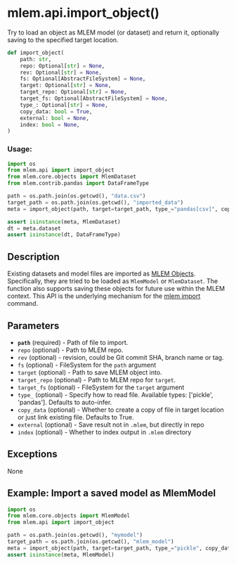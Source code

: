 # mlem.api.import_object()

Try to load an object as MLEM model (or dataset) and return it, optionally
saving to the specified target location.

```py
def import_object(
    path: str,
    repo: Optional[str] = None,
    rev: Optional[str] = None,
    fs: Optional[AbstractFileSystem] = None,
    target: Optional[str] = None,
    target_repo: Optional[str] = None,
    target_fs: Optional[AbstractFileSystem] = None,
    type_: Optional[str] = None,
    copy_data: bool = True,
    external: bool = None,
    index: bool = None,
)
```

### Usage:

```py
import os
from mlem.api import import_object
from mlem.core.objects import MlemDataset
from mlem.contrib.pandas import DataFrameType

path = os.path.join(os.getcwd(), "data.csv")
target_path = os.path.join(os.getcwd(), "imported_data")
meta = import_object(path, target=target_path, type_="pandas[csv]", copy_data=True)

assert isinstance(meta, MlemDataset)
dt = meta.dataset
assert isinstance(dt, DataFrameType)
```

## Description

Existing datasets and model files are imported as
[MLEM Objects](/doc/user-guide/basic-concepts#mlem-objects). Specifically, they
are tried to be loaded as `MlemModel` or `MlemDataset`. The function also
supports saving these objects for future use within the MLEM context. This API
is the underlying mechanism for the [mlem import](/doc/command-reference/import)
command.

## Parameters

- **`path`** (required) - Path of file to import.
- `repo` (optional) - Path to MLEM repo.
- `rev` (optional) - revision, could be Git commit SHA, branch name or tag.
- `fs` (optional) - FileSystem for the `path` argument
- `target` (optional) - Path to save MLEM object into.
- `target_repo` (optional) - Path to MLEM repo for `target`.
- `target_fs` (optional) - FileSystem for the `target` argument
- `type_` (optional) - Specify how to read file. Available types: ['pickle',
  'pandas']. Defaults to auto-infer.
- `copy_data` (optional) - Whether to create a copy of file in target location
  or just link existing file. Defaults to True.
- `external` (optional) - Save result not in `.mlem`, but directly in repo
- `index` (optional) - Whether to index output in `.mlem` directory

## Exceptions

None

## Example: Import a saved model as MlemModel

```py
import os
from mlem.core.objects import MlemModel
from mlem.api import import_object

path = os.path.join(os.getcwd(), "mymodel")
target_path = os.path.join(os.getcwd(), "mlem_model")
meta = import_object(path, target=target_path, type_="pickle", copy_data=True)
assert isinstance(meta, MlemModel)
```
